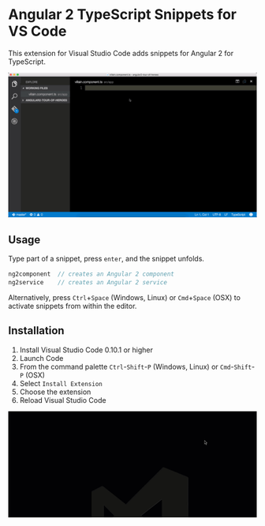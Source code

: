 # Angular 2 TypeScript Snippets for VS Code

This extension for Visual Studio Code adds snippets for Angular 2 for TypeScript.

![Use Extension](images/use-extension.gif)

## Usage
Type part of a snippet, press `enter`, and the snippet unfolds.

```javascript
ng2component  // creates an Angular 2 component
ng2service    // creates an Angular 2 service
```

Alternatively, press `Ctrl`+`Space` (Windows, Linux) or `Cmd`+`Space` (OSX) to activate snippets from within the editor.

## Installation

1. Install Visual Studio Code 0.10.1 or higher
2. Launch Code
3. From the command palette `Ctrl`-`Shift`-`P` (Windows, Linux) or `Cmd`-`Shift`-`P` (OSX)
4. Select `Install Extension`
5. Choose the extension
6. Reload Visual Studio Code

![Install Extension](images/install-extension.gif)
